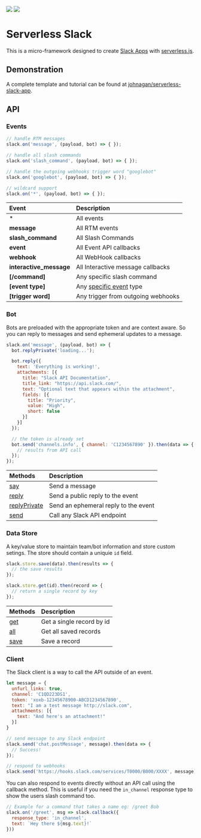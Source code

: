 ![](https://camo.githubusercontent.com/547c6da94c16fedb1aa60c9efda858282e22834f/687474703a2f2f7075626c69632e7365727665726c6573732e636f6d2f6261646765732f76332e737667) ![](https://camo.githubusercontent.com/d59450139b6d354f15a2252a47b457bb2cc43828/68747470733a2f2f696d672e736869656c64732e696f2f6e706d2f6c2f7365727665726c6573732e737667)

# Serverless Slack
This is a micro-framework designed to create [Slack Apps](https://slack.com) with [serverless.js](https://github.com/serverless/serverless).

## Demonstration
A complete template and tutorial can be found at [johnagan/serverless-slack-app](https://github.com/johnagan/serverless-slack-app).

## API

### Events
```js
// handle RTM messages
slack.on('message', (payload, bot) => { });

// handle all slash commands
slack.on('slash_command', (payload, bot) => { });

// handle the outgoing webhooks trigger word "googlebot"
slack.on('googlebot', (payload, bot) => { });

// wildcard support
slack.on('*', (payload, bot) => { });
```
Event | Description
:---|:---
* | All events
**message** | All RTM events
**slash_command** | All Slash Commands
**event** | All Event API callbacks
**webhook** | All WebHook callbacks
**interactive_message** | All Interactive message callbacks
**[/command]** | Any specific slash command
**[event type]** | Any [specific event](https://api.slack.com/events) type
**[trigger word]** | Any trigger from outgoing webhooks

### Bot
Bots are preloaded with the appropriate token and are context aware. So you can reply to messages and send ephemeral updates to a message.
```js
slack.on('message', (payload, bot) => {
  bot.replyPrivate('loading...');

  bot.reply({
    text: 'Everything is working!',
    attachments: [{
      title: "Slack API Documentation",
      title_link: "https://api.slack.com/",
      text: "Optional text that appears within the attachment",
      fields: [{
        title: "Priority",
        value: "High",
        short: false
      }]
    }]
  });

  // the token is already set
  bot.send('channels.info', { channel: 'C1234567890' }).then(data => {
    // results from API call
  });
});
```
Methods | Description
:---|:---
[say](src/bot.js#L50) | Send a message
[reply](src/bot.js#L22) | Send a public reply to the event
[replyPrivate](src/bot.js#L41) | Send an ephemeral reply to the event
[send](src/bot.js#L61) | Call any Slack API endpoint

### Data Store
A key/value store to maintain team/bot information and store custom setings. The store should contain a uniquie `id` field.
```js
slack.store.save(data).then(results => {
  // the save results
});

slack.store.get(id).then(record => {
  // return a single record by key
});
```
Methods | Description
:---|:---
[get](src/filestore.js#L39) | Get a single record by id
[all](src/filestore.js#L61) | Get all saved records
[save](src/filestore.js#L50) | Save a record


### Client
The Slack client is a way to call the API outside of an event.
```js
let message = {
  unfurl_links: true,
  channel: 'C1QD223DS1',
  token: 'xoxb-12345678900-ABCD1234567890',
  text: "I am a test message http://slack.com",
  attachments: [{
    text: "And here's an attachment!"
  }]
}

// send message to any Slack endpoint
slack.send('chat.postMessage', message).then(data => {
  // Success!
});

// respond to webhooks
slack.send('https://hooks.slack.com/services/T0000/B000/XXXX', message);
```
You can also respond to events directly without an API call using the callback method. This is useful if you need the `in_channel` response type to show the users slash command too.
```js
// Example for a command that takes a name eg: /greet Bob
slack.on('/greet', msg => slack.callback({ 
  response_type: 'in_channel', 
  text: `Hey there ${msg.text}!`
}))
```
